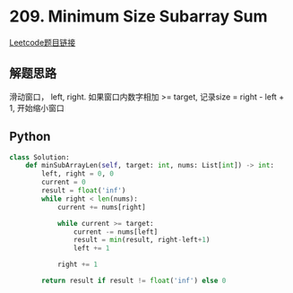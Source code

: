 # 209. Minimum Size Subarray Sum
[Leetcode题目链接](https://leetcode.com/problems/minimum-size-subarray-sum/description/)

## 解题思路
滑动窗口， left, right. 
如果窗口内数字相加 >= target, 记录size = right - left + 1, 开始缩小窗口

## Python

```python
class Solution:
    def minSubArrayLen(self, target: int, nums: List[int]) -> int:
        left, right = 0, 0
        current = 0
        result = float('inf')
        while right < len(nums):
            current += nums[right]

            while current >= target:
                current -= nums[left]
                result = min(result, right-left+1)
                left += 1

            right += 1

        return result if result != float('inf') else 0
```